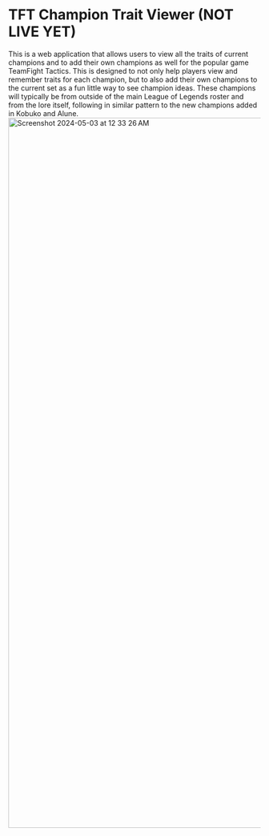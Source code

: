 # TFT Champion Trait Viewer (NOT LIVE YET)
This is a web application that allows users to view all the traits of current champions and to add their own champions as well for the popular game TeamFight Tactics. This is designed to not only help players view and remember traits for each champion, but to also add their own champions to the current set as a fun little way to see champion ideas. These champions will typically be from outside of the main League of Legends roster and from the lore itself, following in similar pattern to the new champions added in Kobuko and Alune.
<img width="1419" alt="Screenshot 2024-05-03 at 12 33 26 AM" src="https://github.com/seoandrew/tftChampTraitViewer/assets/156002167/77589399-cad9-4127-969d-c6b451d0bcc8">
